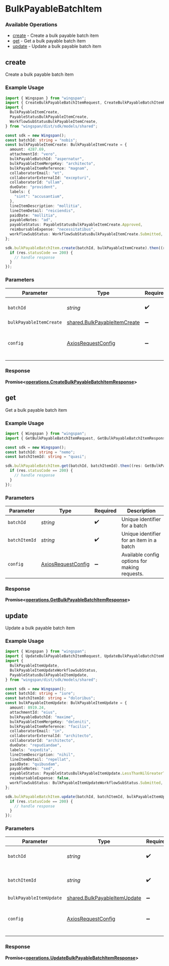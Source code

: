 # BulkPayableBatchItem

### Available Operations

* [create](#create) - Create a bulk payable batch item
* [get](#get) - Get a bulk payable batch item
* [update](#update) - Update a bulk payable batch item

## create

Create a bulk payable batch item

### Example Usage

```typescript
import { Wingspan } from "wingspan";
import { CreateBulkPayableBatchItemRequest, CreateBulkPayableBatchItemResponse } from "wingspan/dist/sdk/models/operations";
import {
  BulkPayableItemCreate,
  PayableStatusBulkPayableItemCreate,
  WorkflowSubStatusBulkPayableItemCreate,
} from "wingspan/dist/sdk/models/shared";

const sdk = new Wingspan();
const batchId: string = "nobis";
const bulkPayableItemCreate: BulkPayableItemCreate = {
  amount: 4287.69,
  attachmentId: "vero",
  bulkPayableBatchId: "aspernatur",
  bulkPayableItemMergeKey: "architecto",
  bulkPayableItemReference: "magnam",
  collaboratorEmail: "et",
  collaboratorExternalId: "excepturi",
  collaboratorId: "ullam",
  dueDate: "provident",
  labels: {
    "sint": "accusantium",
  },
  lineItemDescription: "mollitia",
  lineItemDetail: "reiciendis",
  paidDate: "mollitia",
  payableNotes: "ad",
  payableStatus: PayableStatusBulkPayableItemCreate.Approved,
  reimbursableExpense: "necessitatibus",
  workflowSubStatus: WorkflowSubStatusBulkPayableItemCreate.Submitted,
};

sdk.bulkPayableBatchItem.create(batchId, bulkPayableItemCreate).then((res: CreateBulkPayableBatchItemResponse) => {
  if (res.statusCode == 200) {
    // handle response
  }
});
```

### Parameters

| Parameter                                                                    | Type                                                                         | Required                                                                     | Description                                                                  |
| ---------------------------------------------------------------------------- | ---------------------------------------------------------------------------- | ---------------------------------------------------------------------------- | ---------------------------------------------------------------------------- |
| `batchId`                                                                    | *string*                                                                     | :heavy_check_mark:                                                           | Unique identifier for a batch                                                |
| `bulkPayableItemCreate`                                                      | [shared.BulkPayableItemCreate](../../models/shared/bulkpayableitemcreate.md) | :heavy_minus_sign:                                                           | N/A                                                                          |
| `config`                                                                     | [AxiosRequestConfig](https://axios-http.com/docs/req_config)                 | :heavy_minus_sign:                                                           | Available config options for making requests.                                |


### Response

**Promise<[operations.CreateBulkPayableBatchItemResponse](../../models/operations/createbulkpayablebatchitemresponse.md)>**


## get

Get a bulk payable batch item

### Example Usage

```typescript
import { Wingspan } from "wingspan";
import { GetBulkPayableBatchItemRequest, GetBulkPayableBatchItemResponse } from "wingspan/dist/sdk/models/operations";

const sdk = new Wingspan();
const batchId: string = "nemo";
const batchItemId: string = "quasi";

sdk.bulkPayableBatchItem.get(batchId, batchItemId).then((res: GetBulkPayableBatchItemResponse) => {
  if (res.statusCode == 200) {
    // handle response
  }
});
```

### Parameters

| Parameter                                                    | Type                                                         | Required                                                     | Description                                                  |
| ------------------------------------------------------------ | ------------------------------------------------------------ | ------------------------------------------------------------ | ------------------------------------------------------------ |
| `batchId`                                                    | *string*                                                     | :heavy_check_mark:                                           | Unique identifier for a batch                                |
| `batchItemId`                                                | *string*                                                     | :heavy_check_mark:                                           | Unique identifier for an item in a batch                     |
| `config`                                                     | [AxiosRequestConfig](https://axios-http.com/docs/req_config) | :heavy_minus_sign:                                           | Available config options for making requests.                |


### Response

**Promise<[operations.GetBulkPayableBatchItemResponse](../../models/operations/getbulkpayablebatchitemresponse.md)>**


## update

Update a bulk payable batch item

### Example Usage

```typescript
import { Wingspan } from "wingspan";
import { UpdateBulkPayableBatchItemRequest, UpdateBulkPayableBatchItemResponse } from "wingspan/dist/sdk/models/operations";
import {
  BulkPayableItemUpdate,
  BulkPayableItemUpdateWorkflowSubStatus,
  PayableStatusBulkPayableItemUpdate,
} from "wingspan/dist/sdk/models/shared";

const sdk = new Wingspan();
const batchId: string = "iure";
const batchItemId: string = "doloribus";
const bulkPayableItemUpdate: BulkPayableItemUpdate = {
  amount: 8919.24,
  attachmentId: "eius",
  bulkPayableBatchId: "maxime",
  bulkPayableItemMergeKey: "deleniti",
  bulkPayableItemReference: "facilis",
  collaboratorEmail: "in",
  collaboratorExternalId: "architecto",
  collaboratorId: "architecto",
  dueDate: "repudiandae",
  labels: "expedita",
  lineItemDescription: "nihil",
  lineItemDetail: "repellat",
  paidDate: "quibusdam",
  payableNotes: "sed",
  payableStatus: PayableStatusBulkPayableItemUpdate.LessThanNilGreaterThan,
  reimbursableExpense: false,
  workflowSubStatus: BulkPayableItemUpdateWorkflowSubStatus.Submitted,
};

sdk.bulkPayableBatchItem.update(batchId, batchItemId, bulkPayableItemUpdate).then((res: UpdateBulkPayableBatchItemResponse) => {
  if (res.statusCode == 200) {
    // handle response
  }
});
```

### Parameters

| Parameter                                                                    | Type                                                                         | Required                                                                     | Description                                                                  |
| ---------------------------------------------------------------------------- | ---------------------------------------------------------------------------- | ---------------------------------------------------------------------------- | ---------------------------------------------------------------------------- |
| `batchId`                                                                    | *string*                                                                     | :heavy_check_mark:                                                           | Unique identifier for a batch                                                |
| `batchItemId`                                                                | *string*                                                                     | :heavy_check_mark:                                                           | Unique identifier for an item in a batch                                     |
| `bulkPayableItemUpdate`                                                      | [shared.BulkPayableItemUpdate](../../models/shared/bulkpayableitemupdate.md) | :heavy_minus_sign:                                                           | N/A                                                                          |
| `config`                                                                     | [AxiosRequestConfig](https://axios-http.com/docs/req_config)                 | :heavy_minus_sign:                                                           | Available config options for making requests.                                |


### Response

**Promise<[operations.UpdateBulkPayableBatchItemResponse](../../models/operations/updatebulkpayablebatchitemresponse.md)>**


